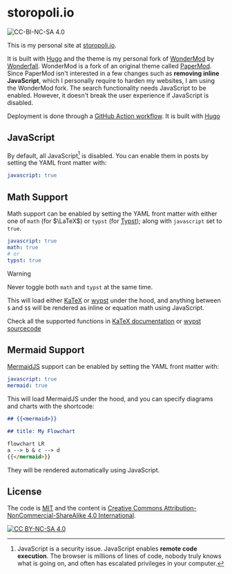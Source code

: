 # storopoli.io

![CC-BI-NC-SA 4.0][cc-by-nc-sa-shield]

This is my personal site at [storopoli.io](https://storopoli.io).

It is built with [Hugo](https://gohugo.io/)
and the theme is my personal fork of [WonderMod](https://github.com/storopoli/hugo-WonderMod)
by [Wonderfall](https://github.com/Wonderfall).
WonderMod is a fork of an original theme called [PaperMod](https://github.com/adityatelange/hugo-PaperMod).
Since PaperMod isn't interested in a few changes such as **removing inline JavaScript**,
which I personally require to harden my websites,
I am using the WonderMod fork.
The search functionality needs JavaScript to be enabled.
However, it doesn't break the user experience if JavaScript is disabled.

Deployment is done through a [GitHub Action workflow](https://github.com/storopoli/storopoli.github.io/tree/main/.github/workflows).
It is built with [Hugo](https://gohugo.io/)

## JavaScript

By default, all JavaScript[^javascript] is disabled.
You can enable them in posts by setting the YAML front matter with:

```yaml
javascript: true
```

## Math Support

Math support can be enabled by setting the YAML front matter with
either one of `math` (for $\LaTeX$) or `typst` (for [Typst](https://typst.app/));
along with `javascript` set to `true`.

```yaml
javascript: true
math: true
# or
typst: true
```

> [!WARNING]
> Never toggle both `math` and `typst` at the same time.

This will load either [KaTeX](https://katex.org/) or [wypst](https://github.com/0xpapercut/wypst)
under the hood, and anything between `$` and `$$`
will be rendered as inline or equation math
using JavaScript.

Check all the supported functions in [KaTeX documentation](https://katex.org/docs/supported)
or [wypst sourcecode](https://github.com/0xpapercut/wypst/blob/0687e570c6c641c0875f4e9448d7936c1eadc9ac/src/core/src/converter.rs#L488-L511)

## Mermaid Support

[MermaidJS](https://mermaid.js.org/) support can be enabled by setting the YAML front matter with:

```yaml
javascript: true
mermaid: true
```

This will load MermaidJS under the hood,
and you can specify diagrams and charts with the shortcode:

```md
## {{<mermaid>}}

## title: My Flowchart

flowchart LR
a --> b & c --> d
{{</mermaid>}}
```

They will be rendered automatically using JavaScript.

## License

The code is [MIT](https://mit-license.org/)
and the content is [Creative Commons Attribution-NonCommercial-ShareAlike 4.0 International][cc-by-nc-sa].

[![CC BY-NC-SA 4.0][cc-by-nc-sa-image]][cc-by-nc-sa]

[cc-by-nc-sa]: http://creativecommons.org/licenses/by-nc-sa/4.0/
[cc-by-nc-sa-image]: https://licensebuttons.net/l/by-nc-sa/4.0/88x31.png
[cc-by-nc-sa-shield]: https://img.shields.io/badge/License-CC%20BY--NC--SA%204.0-lightgrey.svg

[^javascript]:
    JavaScript is a security issue.
    JavaScript enables **remote code execution**.
    The browser is millions of lines of code, nobody truly knows what is going on,
    and often has escalated privileges in your computer.
